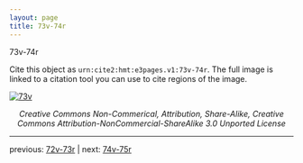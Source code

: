 ```yaml
---
layout: page
title: 73v-74r
---
```


73v-74r

Cite this object as `urn:cite2:hmt:e3pages.v1:73v-74r`. The full image is linked to a citation tool you can use to cite regions of the image.

[![73v](http://www.homermultitext.org/iipsrv?IIIF=/project/homer/pyramidal/deepzoom/hmt/e3bifolio/v1/E3_73v_74r.tif/full/800,/0/default.jpg)](http://www.homermultitext.org/ict2/?urn=urn:cite2:hmt:e3bifolio.v1:E3_73v_74r) 

<p style="text-align: center; font-style: italic;">Creative Commons Non-Commerical, Attribution, Share-Alike, Creative Commons Attribution-NonCommercial-ShareAlike 3.0 Unported License</p>

---

previous: [72v-73r](../72v-73r/) | next: [74v-75r](../74v-75r/)